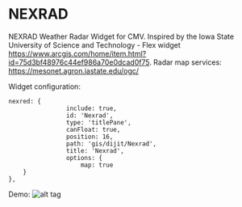 # NEXRAD
NEXRAD Weather Radar Widget for CMV.
Inspired by the Iowa State University of Science and Technology - Flex widget https://www.arcgis.com/home/item.html?id=75d3bf48976c44ef986a70e0dcad0f75.
Radar map services:
https://mesonet.agron.iastate.edu/ogc/

Widget configuration:
```
nexred: {
			    include: true,
			    id: 'Nexrad',
			    type: 'titlePane',
			    canFloat: true,
			    position: 16,
			    path: 'gis/dijit/Nexrad',
			    title: 'Nexrad',
			    options: {
			        map: true
	}
},
```

Demo:
![alt tag](https://cloud.githubusercontent.com/assets/8904086/11914624/6bfb2646-a653-11e5-8daa-114621a387ce.PNG)
